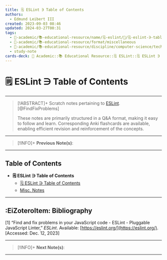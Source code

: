 ```yaml
---
title: 🗒️ ESLint ∋ Table of Contents
authors:
  - Edmund Leibert III
created: 2023-09-03 08:46
updated: 2024-03-27T00:31
tags:
  - 🔴-academic/📚-educational-resource/name/🗒️-eslint/🔖/🗒️-eslint-∋-table-of-contents
  - 🔴-academic/📚-educational-resource/format/miscellaneous
  - 🔴-academic/📚-educational-resource/discipline/computer-science/technology/eslint
  - study-note
cards-deck: 🔴 Academic::📚 Educational Resource::🗒️ ESLint::🗒️ ESLint ∋ Table of Contents
---
```


# 🗒️ ESLint ∋ Table of Contents

---

> [!ABSTRACT]+ 
> Scratch notes pertaining to [ESLint](https://eslint.org/). [@FindFixProblems]
> 
> These notes are primarily structured in a Q&A format, making it easy to follow and learn. Corresponding Anki flashcards are available, enabling efficient revision and reinforcement of the concepts.

---

> [!INFO]+ 
> **Previous Note(s)**:
> 

---

## Table of Contents

- **🗒️ ESLint ∋ Table of Contents**
	- [🗒️ ESLint ∋ Table of Contents](the-vault/src/🔴%20Academic/📚%20Educational%20resource/🗒️%20ESLint/🗒️%20ESLint%20∋%20Table%20of%20Contents.md)
	- [Misc. Notes](the-vault/src/🔴%20Academic/📚%20Educational%20resource/🗒️%20ESLint/Misc.%20Notes.md)

---

## :EiZoteroItem: Bibliography

\[1\]
“Find and fix problems in your JavaScript code - ESLint - Pluggable JavaScript Linter,” _ESLint_. Available: [https://eslint.org/](https://eslint.org/). [Accessed: Dec. 12, 2023]

---

> [!INFO]+
> **Next Note(s)**:
> 

---

